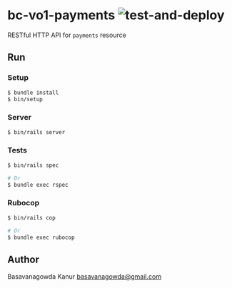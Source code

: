 # bc-vo1-payments ![test-and-deploy](https://github.com/gowda/bc-vo1-payments/workflows/test-and-deploy/badge.svg)


RESTful HTTP API for `payments` resource

## Run
### Setup
```bash
$ bundle install
$ bin/setup
```

### Server
```bash
$ bin/rails server
```

### Tests
```bash
$ bin/rails spec

# Or
$ bundle exec rspec
```

### Rubocop
```bash
$ bin/rails cop

# Or
$ bundle exec rubocop
```

## Author
Basavanagowda Kanur <basavanagowda@gmail.com>
